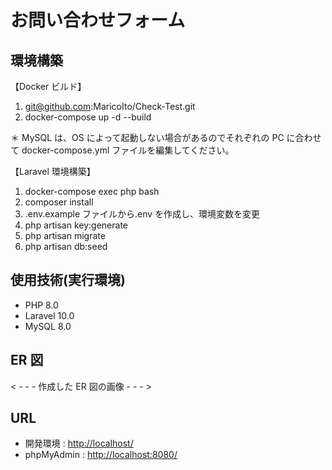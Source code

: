 # お問い合わせフォーム

## 環境構築

【Docker ビルド】

1. git@github.com:MaricoIto/Check-Test.git
2. docker-compose up -d --build

＊ MySQL は、OS によって起動しない場合があるのでそれぞれの PC に合わせて docker-compose.yml ファイルを編集してください。

【Laravel 環境構築】

1. docker-compose exec php bash
2. composer install
3. .env.example ファイルから.env を作成し、環境変数を変更
4. php artisan key:generate
5. php artisan migrate
6. php artisan db:seed

## 使用技術(実行環境)

- PHP 8.0
- Laravel 10.0
- MySQL 8.0

## ER 図

< - - - 作成した ER 図の画像 - - - >

## URL

- 開発環境 : <http://localhost/>
- phpMyAdmin : <http://localhost:8080/>
